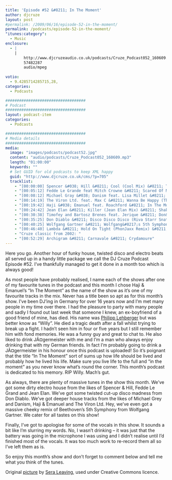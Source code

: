```yaml
---
title: 'Episode #52 &#8211; In The Moment'
author: djcruze
layout: post
#permalink: /2009/06/16/episode-52-in-the-moment/
permalink: /podcasts/episode-52-in-the-moment/
"itunes:category":
  - Music
enclosure:
  - |
    |
        http://www.djcruzeaudio.co.uk/podcasts/Cruze_Podcast052_160609.mp3
        57482287
        audio/mpeg
        
votio:
  - 9.4285714285715,28,
categories:
  - Podcasts

###################################
# Podcast
###################################
layout: podcast-item
categories:
  - Podcasts

###################################
# Media details
###################################
media:
  image: "images/podcasts/podcast52.jpg"
  content: "audio/podcasts/Cruze_Podcast052_160609.mp3"
  length: "01:00:00"
  keywords: ""
  # Set GUID for old podcasts to keep XML happy
  guid: "http://www.djcruze.co.uk/cms/?p=705"
  tracklist:
    - "[00:00:00] Spencer &#038; Hill &#8211; Cool (Cool Mix) &#8211; Tiger Records"
    - "[00:05:12] Fedde Le Grande feat Mitch Crowne &#8211; Scared Of Me (Extended Mix) &#8211; Flamingo Recordings"
    - "[00:08:12] Michael Gray &#038; Danism feat. Lisa Millet &#8211; Say Yes (Original Mix) &#8211; Defected"
    - "[00:14:19] The Viron Ltd. feat. Max C &#8211; Wanna Be Happy (Thomas Gold Remix) &#8211; Milk &#038; Sugar"
    - "[00:19:42] Haji &#038; Emanuel feat. Roachford &#8211; In The Moment (DBN Remix) &#8211; Big Love"
    - "[00:24:42] Jean Elan &#8211; Killer (Jean Elan Mix) &#8211; Shake Me Please!"
    - "[00:30:38] Timofey and Bartosz Brenes feat. Jerique &#8211; Don&#8217;t You Know (Club Mix) &#8211; Vector Records"
    - "[00:35:25] Don Diablo &#8211; Disco Disco Disco (Riva Starr Snatch Remix) &#8211; Sellout Sessions"
    - "[00:40:25] Wolfgang Gartner &#8211; Wolfgang&#8217;s 5th Symphony (Original Mix) &#8211; Kindergarten"
    - "[00:46:40] Lambda &#8211; Hold On Tight (PhonJaxx Remix) &#8211; Black Plastic"
    - "Cruze classic from 2002: "
    - "[00:52:29] Archigram &#8211; Carnavale &#8211; Crydamoure"
---
```


Here you go. Another hour of funky house, twisted disco and electro beats all served up in a handy little package we call the DJ Cruze Podcast Episode #52. I&#8217;ve thankfully managed to get it done in a month too which is always good!

As most people have probably realised, I name each of the shows after one of my favourite tunes in the podcast and this month I chose Haji &#038; Emanuel&#8217;s &#8220;In The Moment&#8221; as the name of the show as it&#8217;s one of my favourite tracks in the mix. Never has a title been so apt as for this month&#8217;s show. I&#8217;ve been DJ&#8217;ing in Germany for over 16 years now and I&#8217;m met many people in my time over there. I had the pleasure to party with many people and sadly I found out last week that someone I knew, an ex-boyfriend of a good friend of mine, has died. His name was [Philipp Lehberger][2] but was better know as &#8220;Willy&#8221;. He died a tragic death after a fall whilst trying to break up a fight. I hadn&#8217;t seen him in four or five years but I still remember him with fond memories. He was a funny guy and great to chat to. He also liked to drink JÃ¤germeister with me and I&#8217;m a man who always enjoy drinking that with my German friends. In fact I&#8217;m probably going to drink a JÃ¤germeister in his honour once this podcast is uploaded! So it&#8217;s poignant that the title &#8220;In The Moment&#8221; sort of sums up how life should be lived and probably how he lived his life. Make sure you live life to the full and &#8220;in the moment&#8221; as you never know what&#8217;s round the corner. This month&#8217;s podcast is dedicated to his memory. RIP Willy. Mach&#8217;s gut.

As always, there are plenty of massive tunes in the show this month. We&#8217;ve got some dirty electro house from the likes of Spencer &#038; Hill, Fedde Le Grand and Jean Elan. We&#8217;ve got some twisted cut-up disco madness from Don Diablo. We&#8217;ve got deeper house tracks from the likes of Michael Grey and Danism, Haji &#038; Emanuel and The Viron Ltd. Hey, we&#8217;ve even got a massive cheeky remix of Beethoven&#8217;s 5th Symphony from Wolfgang Gartner. We cater for all tastes on this show!

Finally, I&#8217;ve got to apologise for some of the vocals in this show. It sounds a bit like I&#8217;m slurring my words. No, I wasn&#8217;t drinking &#8211; it was just that the battery was going in the microphone I was using and I didn&#8217;t realise until I&#8217;d finished most of the vocals. It was too much work to re-record them all so I&#8217;ve left them as is.

So enjoy this month&#8217;s show and don&#8217;t forget to comment below and tell me what you think of the tunes.

Original [picture][5] by [Sera Leaving][6], used under Creative Commons licence.

 [1]: http://www.djcruze.co.uk/cms/wp-content/uploads/2009/06/podcast52.jpg
 [2]: http://www.philipp-lehberger.de/
 [3]: http://www.djcruze.co.uk/cms/wp-content/DownloadButton.gif
 [4]: http://www.djcruzeaudio.co.uk/podcasts/Cruze_Podcast052_160609.mp3
 [5]: http://www.flickr.com/photos/sera_leaving/3612961678/
 [6]: http://www.flickr.com/photos/sera_leaving/